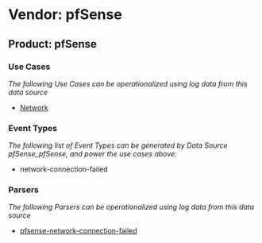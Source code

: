 Vendor: pfSense
===============
Product: pfSense
----------------

### Use Cases

_The following Use Cases can be operationalized using log data from this data source_

* [Network](../UseCases/usecase_network.md)


### Event Types

_The following list of Event Types can be generated by Data Source pfSense_pfSense, and power the use cases above:_

- network-connection-failed


### Parsers

_The following Parsers can be operationalized using log data from this data source_

* [pfsense-network-connection-failed](../Parsers/parserContent_pfsense-network-connection-failed.md)
